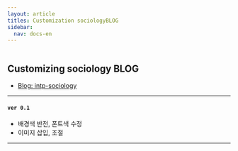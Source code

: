 ```yaml
---
layout: article
titles: Customization sociologyBLOG
sidebar:
  nav: docs-en
---
```


<img class="image image--xl" src=""/>

## Customizing sociology BLOG

  

+ [Blog: intp-sociology](https://intp-sociology.tistory.com/)




---

#### `ver 0.1`

+ 배경색 반전, 폰트색 수정
+ 이미지 삽입, 조절



---